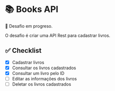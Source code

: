 # 📚 Books API

🚧 Desafio em progreso.

O desafio é criar uma API Rest para cadastrar livros.

## ✅ Checklist

- [x] Cadastrar livros
- [x] Consultar os livros cadastrados
- [x] Consultar um livro pelo ID
- [ ] Editar as informações dos livros
- [ ] Deletar os livros cadastrados
